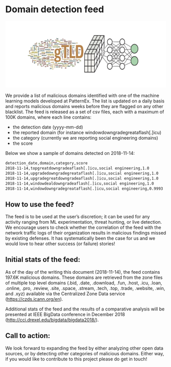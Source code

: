 # Domain detection feed

![Domain detection initiative](figures/dd_logo.jpg)

We provide a list of malicious domains identified with one of the machine learning models developed at PatternEx. The list is updated on a daily basis and reports malicious domains weeks before they are flagged on any other blacklist. The feed is released as a set of csv files, each with a maximum of 100K domains, where each line contains:
- the detection date (yyyy-mm-dd)
- the reported domain (for instance windowdowngradegreataflash[.]icu) 
- the category (currently we are reporting social engineering domains)
- the score

Below we show a sample of domains detected on 2018-11-14:

```
detection_date,domain,category,score
2018-11-14,topgreatdowngradeaflash[.]icu,social engineering,1.0
2018-11-14,upgradedowngradegreataflash[.]icu,social engineering,1.0
2018-11-14,upgradegreatdowngradeaflash[.]icu,social engineering,1.0
2018-11-14,windowdealdowngradeaflash[.]icu,social engineering,1.0
2018-11-14,windowdowngradegreataflash[.]icu,social engineering,0.9993
```

## How to use the feed? 
The feed is to be used at the user’s discretion; it can be used for any activity ranging from ML experimentation, threat hunting, or live detection. We encourage users to check whether the correlation of the feed with the network traffic logs of their organization results in malicious findings missed by existing defenses. It has systematically been the case for us and we would love to hear other success (or failure) stories! 

## Initial stats of the feed: 
As of the day of the writing this document (2018-11-14), the feed contains 197.6K malicious domains. These domains are retrieved from the zone files of multiple top level domains (.bid, .date, .download, .fun, .host, .icu, .loan, .online, .pro, .review, .site, .space, .stream, .tech, .top, .trade, .website, .win, and .xyz) available via the Centralized Zone Data service (https://czds.icann.org/en). 

Additional stats of the feed and the results of a comparative analysis will be presented at IEEE BigData conference in December 2018 (http://cci.drexel.edu/bigdata/bigdata2018/). 

## Call to action: 
We look forward to expanding the feed by either analyzing other open data sources, or by detecting other categories of malicious domains. Either way, if you would like to contribute to this project please do get in touch!  
